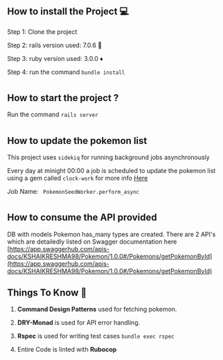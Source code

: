 ## How to install the Project 💻

Step 1: Clone the project

Step 2: rails version used: 7.0.6 🚃

Step 3: ruby version used: 3.0.0 ♦️

Step 4: run the command `bundle install`

#

## How to start the project ?

Run the command `rails server`

#

## How to update the pokemon list

This project uses `sidekiq` for running background jobs asynchronously

Every day at minight 00:00 a job is scheduled to update the pokemon list using a
gem called `clock-work` for more info
[Here](https://github.com/adamwiggins/clockwork)

Job Name: ` PokemonSeedWorker.perform_async`

#

## How to consume the API provided

DB with models Pokemon has_many types are created. There are 2 API's which are
detailedly listed on Swagger documentation here
[https://app.swaggerhub.com/apis-docs/KSHAIKRESHMA98/Pokemon/1.0.0#/Pokemons/getPokemonById](https://app.swaggerhub.com/apis-docs/KSHAIKRESHMA98/Pokemon/1.0.0#/Pokemons/getPokemonById)

## Things To Know 🤔

1. **Command Design Patterns** used for fetching pokemon.

2. **DRY-Monad** is used for API error handling.

3. **Rspec** is used for writing test cases `bundle exec rspec`

4. Entire Code is linted with **Rubocop**
